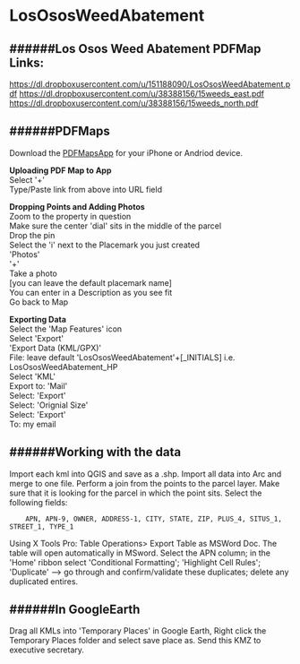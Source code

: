 LosOsosWeedAbatement
====================

######Los Osos Weed Abatement PDFMap Links:
---

https://dl.dropboxusercontent.com/u/151188090/LosOsosWeedAbatement.pdf 
https://dl.dropboxusercontent.com/u/38388156/15weeds_east.pdf 
https://dl.dropboxusercontent.com/u/38388156/15weeds_north.pdf

######PDFMaps
---

Download the [PDFMapsApp](http://www.avenza.com/pdf-maps) for your iPhone or Andriod device.

<b>Uploading PDF Map to App</b> 
<br>Select '+' 
<br>Type/Paste link from above into URL field


<b>Dropping Points and Adding Photos</b> 
<br>Zoom to the property in question 
<br>Make sure the center 'dial' sits in the middle of the parcel 
<br>Drop the pin 
<br>Select the 'i' next to the Placemark you just created 
<br>'Photos' 
<br>'+' 
<br>Take a photo 
<br>[you can leave the default placemark name] 
<br>You can enter in a Description as you see fit 
<br>Go back to Map


<b>Exporting Data</b> 
<br>Select the 'Map Features' icon 
<br>Select 'Export' 
<br>'Export Data (KML/GPX)' 
<br>File: leave default 'LosOsosWeedAbatement'+[_INITIALS] 
i.e. LosOsosWeedAbatement_HP 
<br>Select 'KML' 
<br>Export to: 'Mail' 
<br>Select: 'Export' 
<br>Select: 'Orignial Size' 
<br>Select: 'Export' 
<br>To: my email

######Working with the data
--- 
Import each kml into QGIS and save as a .shp. 
Import all data into Arc and merge to one file. 
Perform a join from the points to the parcel layer. 
Make sure that it is looking for the parcel in which the point sits. 
Select the following fields:

		APN, APN-9, OWNER, ADDRESS-1, CITY, STATE, ZIP, PLUS_4, SITUS_1, STREET_1, TYPE_1
  
Using X Tools Pro: Table Operations> Export Table as MSWord Doc. The table will open automatically in MSword. Select the APN column; in the 'Home' ribbon select 'Conditional Formatting'; 'Highlight Cell Rules'; 'Duplicate' --> go through and confirm/validate these duplicates; delete any duplicated entires.


######In GoogleEarth 
---
Drag all KMLs into 'Temporary Places' in Google Earth, Right click the Temporary Places folder and select save place as. Send this KMZ to executive secretary.

